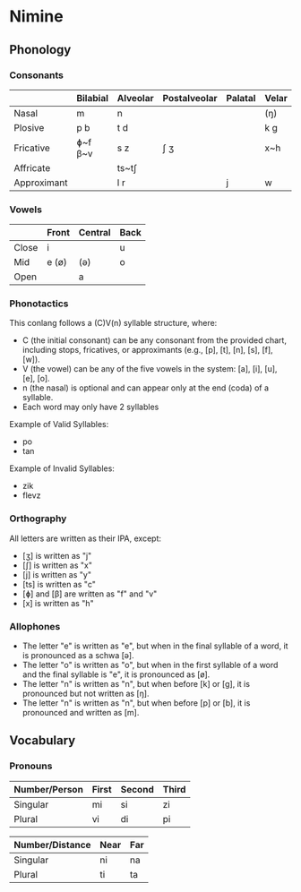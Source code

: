 # Nimine
 
## Phonology

### Consonants

|             | Bilabial | Alveolar | Postalveolar | Palatal | Velar |
|-------------|----------|----------|--------------|---------|-------|
| Nasal       | m        | n        |              |         | (ŋ)   |
| Plosive     | p b      | t d      |              |         | k g   |
| Fricative   | ɸ\~f β\~v| s z      | ʃ ʒ          |         | x\~h  |
| Affricate   |          | ts\~tʃ   |              |         |       |
| Approximant |          | l r      |              | j       | w     |

### Vowels

|       | Front | Central | Back |
|-------|-------|---------|------|
| Close | i     |         | u    |
| Mid   | e (ø) | (ə)     | o    |
| Open  |       | a       |      |

### Phonotactics

This conlang follows a (C)V(n) syllable structure, where:

* C (the initial consonant) can be any consonant from the provided chart, including stops, fricatives, or approximants (e.g., [p], [t], [n], [s], [f], [w]).
* V (the vowel) can be any of the five vowels in the system: [a], [i], [u], [e], [o].
* n (the nasal) is optional and can appear only at the end (coda) of a syllable.
* Each word may only have 2 syllables

Example of Valid Syllables:

* po
* tan

Example of Invalid Syllables:

* zik
* flevz

### Orthography

All letters are written as their IPA, except:
* [ʒ] is written as "j"
* [ʃ] is written as "x"
* [j] is written as "y"
* [ts] is written as "c"
* [ɸ] and [β] are written as "f" and "v"
* &#x200b;[x] is written as "h"

### Allophones

* The letter "e" is written as "e", but when in the final syllable of a word, it is pronounced as a schwa [ə].
* The letter "o" is written as "o", but when in the first syllable of a word and the final syllable is "e", it is pronounced as [ø].
* The letter "n" is written as "n", but when before [k] or [g], it is pronounced but not written as [ŋ].
* The letter "n" is written as "n", but when before [p] or [b], it is pronounced and written as [m].

## Vocabulary

### Pronouns

| Number/Person | First | Second | Third |
|---------------|-------|--------|-------|
| Singular      | mi    | si     | zi    |
| Plural        | vi    | di     | pi    |

| Number/Distance | Near | Far |
|-----------------|------|-----|
| Singular        | ni   | na  |
| Plural          | ti   | ta  |
